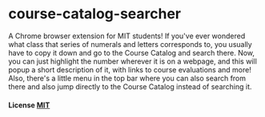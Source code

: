 # course-catalog-searcher
A Chrome browser extension for MIT students! If you've ever wondered what class that series of numerals and letters corresponds to, you usually have to copy it down and go to the Course Catalog and search there. Now, you can just highlight the number wherever it is on a webpage, and this will popup a short description of it, with links to course evaluations and more!
Also, there's a little menu in the top bar where you can also search from there and also jump directly to the Course Catalog instead of searching it.

#### License [MIT](LICENSE)